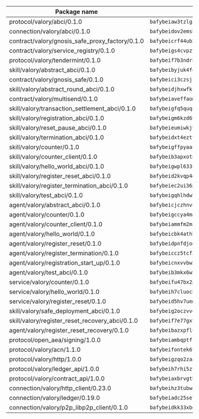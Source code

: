 | Package name                                                  | Package hash                                                  |
| ------------------------------------------------------------- | ------------------------------------------------------------- |
| protocol/valory/abci/0.1.0                                    | `bafybeiaw3tzlg3rkvnn5fcufblktmfwngmxugn4yo7pyjp76zz6aqtqcay` |
| connection/valory/abci/0.1.0                                  | `bafybeidov2emsbfxlgfjqpmh6sqs4sed35ybfsmvxsoixtovif5fmrchiq` |
| contract/valory/gnosis_safe_proxy_factory/0.1.0               | `bafybeicrf44ub2kauwxan3zfbdmeqb2ae7xhftwucevr7q42bwho5oqcoa` |
| contract/valory/service_registry/0.1.0                        | `bafybeigs4cvpzyubnyw4cblgzqgkvrkrbpzsexxppcufxvssltxyx3ahua` |
| protocol/valory/tendermint/0.1.0                              | `bafybeif7b3ndrnwunl6s42e2cd6cu5hxruiimz3lwixb3r6um2lsldgldi` |
| skill/valory/abstract_abci/0.1.0                              | `bafybeibyjuk4f47jyytumavyggxddp65afkasvz6for5mikwvvtt547h5m` |
| contract/valory/gnosis_safe/0.1.0                             | `bafybeici3czsjrkeby4j3cppb2syrvmo3fx7ivi2bw3acevo4fzrf7kbui` |
| skill/valory/abstract_round_abci/0.1.0                        | `bafybeidjhxwfkfaxsltiyy5yjcujr7y5bpcabzldbbd7rktxzjtrt552oq` |
| contract/valory/multisend/0.1.0                               | `bafybeiaveffaomsnmsc5hx62o77u7ilma6eipox7m5lrwa56737ektva3i` |
| skill/valory/transaction_settlement_abci/0.1.0                | `bafybeigfq5quqnsdfdv3gatjhqmbm4c4qr345xsxalwt4kii2gwrgcb54m` |
| skill/valory/registration_abci/0.1.0                          | `bafybeigm6kzd6utkb7yl6klxanx7i7azdtrrpx4yzj5qqocpmjudxybjvi` |
| skill/valory/reset_pause_abci/0.1.0                           | `bafybeieumiwkjvkvwdy6c5zhpfrcovrkhjbrr2zp5kkl3nkfh7y76ytkgq` |
| skill/valory/termination_abci/0.1.0                           | `bafybeidxt4ezttocpuegdpbmkwhhcameceie7hnkhhiamiqxxmdqraih2i` |
| skill/valory/counter/0.1.0                                    | `bafybeigffpyaanh3rjvamcq3fh3qqs2k5xtj67aytt742nm4eorgmgkqhy` |
| skill/valory/counter_client/0.1.0                             | `bafybeib3apxotnry7gt6a5q2cesdobjlcb5bjqjuzwnp4f5naozbiyxvja` |
| skill/valory/hello_world_abci/0.1.0                           | `bafybeigwpl633uljtvmmx6kpukhy24gmlyd2ykdhwve4jdxwaa3f2spf6i` |
| skill/valory/register_reset_abci/0.1.0                        | `bafybeid2kvqp4gi5v6alop7gofzr3v32bxo4bvji72kaa3qqwtp5hkqhl4` |
| skill/valory/register_termination_abci/0.1.0                  | `bafybeiec2ui36pgycagykq4xngtqg2qs4qpwdzntekr6mo3l73qgoty3se` |
| skill/valory/test_abci/0.1.0                                  | `bafybeigqhlhdw2ucvvjxu4mwfy5vxipnlmhcr6bwww2oobzfb344brxoau` |
| agent/valory/abstract_abci/0.1.0                              | `bafybeicjczhnvn54x7amlp7mzjw3gj6g2da7kw56n2jwwecndeozega3hi` |
| agent/valory/counter/0.1.0                                    | `bafybeigccya4m44q2u5pgi7jdei5sre54l2ykkw5j3ven3mhifkxpivpyq` |
| agent/valory/counter_client/0.1.0                             | `bafybeiammfm2m3xatutqrn6xxp7tty3bzynqjqwjjiygezvcrbbnrf62o4` |
| agent/valory/hello_world/0.1.0                                | `bafybeicbk4athhrjvany5ymzqkhgfmvpoeskx5y3pm74lmluojolvxbm5m` |
| agent/valory/register_reset/0.1.0                             | `bafybeidpnfdjodsud5hhopw3em4jun3o6lxbrpbqake7xmsbxsqx2aoiei` |
| agent/valory/register_termination/0.1.0                       | `bafybeiccz5tcf36rkwpr7pxxpwjfpmok5rj7ofgctke22sxxtkitxcrj44` |
| agent/valory/registration_start_up/0.1.0                      | `bafybeicnxvvbw34iybvbsk4onvgttb3tefmwovkz572jvgqimdzsww43hy` |
| agent/valory/test_abci/0.1.0                                  | `bafybeib3mkx6wx4vabl4x2gltjbg7d4qsfom2qk2khtnd6mkw7hes3oeti` |
| service/valory/counter/0.1.0                                  | `bafybeifu47bx2pfunneuudkrdqaogygp3ube5y7xxz6g53xsirm5bktfre` |
| service/valory/hello_world/0.1.0                              | `bafybeih7cluochrdfg4mc6kuqzu6pqgw35v45wfbj7hf46s4vbsqk4nc7y` |
| service/valory/register_reset/0.1.0                           | `bafybeid5hv7ueme6c5ckroqjdufayq3xf5jyofkvbxdjofivfxmlknfohq` |
| skill/valory/safe_deployment_abci/0.1.0                       | `bafybeig2oczvv4h2yqdqbhki2rya6qc7be7bg4fdxdr6ydm3i6ewnsr3cy` |
| skill/valory/register_reset_recovery_abci/0.1.0               | `bafybeif7e77gxvra4mthsyn5zremwkhrhqdqdi52y2b73aehvcjrt5oeim` |
| agent/valory/register_reset_recovery/0.1.0                    | `bafybeibazxpfluwmzubdg272mve2htks6fkfkqkdygho3i255rh5oypl5a` |
| protocol/open_aea/signing/1.0.0                               | `bafybeiambqptflge33eemdhis2whik67hjplfnqwieoa6wblzlaf7vuo44` |
| protocol/valory/acn/1.1.0                                     | `bafybeifontek6tvaecatoauiule3j3id6xoktpjubvuqi3h2jkzqg7zh7a` |
| protocol/valory/http/1.0.0                                    | `bafybeigzqo2zaakcjtzzsm6dh4x73v72xg6ctk6muyp5uq5ueb7y34fbxy` |
| protocol/valory/ledger_api/1.0.0                              | `bafybeih7rhi5zvfvwakx5ifgxsz2cfipeecsh7bm3gnudjxtvhrygpcftq` |
| protocol/valory/contract_api/1.0.0                            | `bafybeiaxbrvgtbdrh4lslskuxyp4awyr4whcx3nqq5yrr6vimzsxg5dy64` |
| connection/valory/http_client/0.23.0                          | `bafybeihz3tubwado7j3wlivndzzuj3c6fdsp4ra5r3nqixn3ufawzo3wii` |
| connection/valory/ledger/0.19.0                               | `bafybeiadc25se7dgnn4mufztwpzdono4xsfs45qknzdqyi3gckn6ccuv44` |
| connection/valory/p2p_libp2p_client/0.1.0                     | `bafybeidkk33xbga54szmitk6uwsi3ef56hbbdbuasltqtiyki34hgfpnxa` |
